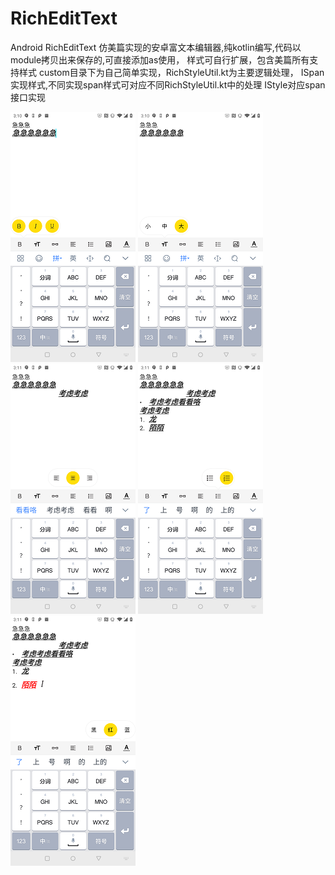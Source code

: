 # RichEditText
Android RichEditText 
仿美篇实现的安卓富文本编辑器,纯kotlin编写,代码以module拷贝出来保存的,可直接添加as使用，
样式可自行扩展，包含美篇所有支持样式
custom目录下为自己简单实现，RichStyleUtil.kt为主要逻辑处理，
ISpan实现样式,不同实现span样式可对应不同RichStyleUtil.kt中的处理
IStyle对应span接口实现

![image](https://github.com/zack-zjc/RichEditText/blob/master/image/1.png?raw=true)
![image](https://github.com/zack-zjc/RichEditText/blob/master/image/2.png?raw=true)
![image](https://github.com/zack-zjc/RichEditText/blob/master/image/3.png?raw=true)
![image](https://github.com/zack-zjc/RichEditText/blob/master/image/4.png?raw=true)
![image](https://github.com/zack-zjc/RichEditText/blob/master/image/5.png?raw=true)